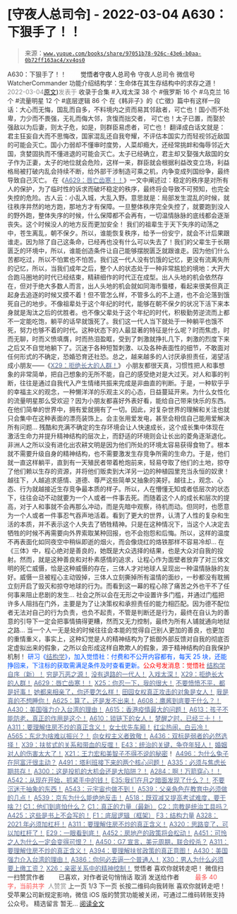 # [守夜人总司令] - 2022-03-04 A630：下狠手了！！

> 来源：[`www.yuque.com/books/share/97051b78-926c-43e6-b0aa-0b72ff163ac4/xv4qs0`](https://www.yuque.com/books/share/97051b78-926c-43e6-b0aa-0b72ff163ac4/xv4qs0)

<ne-p id="520f42f3293818f927861ebbd5b15da4_p_0" data-lake-id="520f42f3293818f927861ebbd5b15da4_p_0"><ne-text id="u8979bb40" style="color: rgb(51, 51, 51);">A630：下狠手了！！</ne-text></ne-p> <ne-p id="ada00a0c963b4582af470b0f501ba282" data-lake-id="ada00a0c963b4582af470b0f501ba282"><ne-text id="u35484c26" ne-fontsize="12" style="color: rgb(255, 255, 255);">原创</ne-text><ne-text id="u98d8bf50" ne-fontsize="14">觉悟者</ne-text><ne-text id="u4a768bb3" ne-fontsize="14">守夜人总司令</ne-text></ne-p> <ne-p id="047bae3e0d008fba12a3a06f93dd6fd9" data-lake-id="047bae3e0d008fba12a3a06f93dd6fd9"><ne-text id="u25a16fac" ne-fontsize="14" ne-bold="true" style="color: rgb(51, 51, 51);">守夜人总司令</ne-text></ne-p> <ne-p id="ae32cb466a236ae7c1632d73d73d5569" data-lake-id="ae32cb466a236ae7c1632d73d73d5569"><ne-text id="u298d9d36" ne-fontsize="14" style="color: rgb(51, 51, 51);">微信号</ne-text><ne-text id="u8a26872b" ne-fontsize="14" style="color: rgb(51, 51, 51);">WatcherCommander</ne-text></ne-p> <ne-p id="02a8309bcc677ecfa6b23d22f76b8ba4" data-lake-id="02a8309bcc677ecfa6b23d22f76b8ba4"><ne-text id="u47dc2bc5" ne-fontsize="14" style="color: rgb(51, 51, 51);">功能介绍</ne-text><ne-text id="uaed3ca63" ne-fontsize="14" style="color: rgb(51, 51, 51);">结构学：生命体在其生存结构中的求存之道！</ne-text></ne-p> <ne-p id="b7fad5dca199f0c8eaef72d772de85f5" data-lake-id="b7fad5dca199f0c8eaef72d772de85f5"><ne-text id="uf18197b9" style="color: rgb(140, 140, 140);">2022-03-04</ne-text>[<ne-text id="u6b3693dc" ne-fontsize="14">原文</ne-text>](https://mp.weixin.qq.com/s?__biz=MzAxNDk1NjI2Mw==&mid=2247488035&idx=1&sn=4e19198b8cb9fc0232ca7cd41bd8ecf2&chksm=9b8a31abacfdb8bdb61950a2e6b7143564288cda08e28805fd2af976ece95c0525b6fe6bacf9#rd))<ne-text id="u5cf75e43" ne-fontsize="14" style="color: rgb(140, 140, 140);">发表于</ne-text></ne-p> <ne-p id="b3aa0796965c464a36d714035defa81a" data-lake-id="b3aa0796965c464a36d714035defa81a"><ne-text id="u68ab9bc5" style="color: rgb(51, 51, 51);">收录于合集</ne-text></ne-p> <ne-p id="df179d3fdb6a925fa05d8dad332277e7" data-lake-id="df179d3fdb6a925fa05d8dad332277e7"><ne-text id="u23f78677" style="color: rgb(51, 51, 51);">#入戏太深 38 个</ne-text></ne-p> <ne-p id="b3251de049b7e660f7c1f849b93848fc" data-lake-id="b3251de049b7e660f7c1f849b93848fc"><ne-text id="u2724ee63" style="color: rgb(51, 51, 51);">#俄罗斯 16 个</ne-text></ne-p> <ne-p id="78cb588a243879777682a42cbe22f3cf" data-lake-id="78cb588a243879777682a42cbe22f3cf"><ne-text id="ue0b31ce6" style="color: rgb(51, 51, 51);">#乌克兰 16 个</ne-text></ne-p> <ne-p id="d962b5d10a3f62369f1bc8b36f8e51ba" data-lake-id="d962b5d10a3f62369f1bc8b36f8e51ba"><ne-text id="u67cf3948" style="color: rgb(51, 51, 51);">#流量明星 12 个</ne-text></ne-p> <ne-p id="d59130d15e98ef94e840c9cee269f6a5" data-lake-id="d59130d15e98ef94e840c9cee269f6a5"><ne-text id="u5c4cd300" style="color: rgb(51, 51, 51);">#底层逻辑 86 个</ne-text></ne-p> <ne-p id="b5ca61cb6d3924a7bf1dd971a64046cd" data-lake-id="b5ca61cb6d3924a7bf1dd971a64046cd"><ne-text id="u13d61e08" style="color: rgb(51, 51, 51);">在《韩非子》的《亡徵》篇中有这样一段话：大心而无悔，国乱而自多，不料境内之资而易其邻敌者，可亡也！国小而不处卑，力少而不畏强，无礼而侮大邻，贪愎而拙交者， 可亡也！太子已置，而娶於强敌以为后妻，则太子危，如是，则群臣易虑者，可亡也！</ne-text></ne-p> <ne-p id="8a34c21f6b04783434100fd3606d8521" data-lake-id="8a34c21f6b04783434100fd3606d8521"><ne-text id="ua9d73b65" style="color: rgb(51, 51, 51);">翻译成白话文就是：君主狂妄自大而不思悔改，国家混乱还自我夸耀，不评估本国实力而轻视邻近敌国的可能会灭亡。国小力弱却不懂审时度势，人菜却瘾大，还经常挑衅和侮辱邻近大国，贪婪固执而不懂进退的可能会灭亡。太子已经确立，君主却又娶强大敌国的女子作为正妻，太子的地位就会危险，这样一来，群臣就会根据利益改变立场，利益格局被打破内乱会持续不断，给外部干涉制造可乘之机，内争变成列国纷争，最终导致自己灭亡。</ne-text></ne-p> <ne-p id="57cee9c7a9a8205bd6339ae4ffc99e84" data-lake-id="57cee9c7a9a8205bd6339ae4ffc99e84"><ne-text id="u3f794254" style="color: rgb(51, 51, 51);">在《</ne-text>[<ne-text id="u91aa274a" style="color: rgb(87, 107, 149);">A629：唇亡齿寒！！</ne-text>](http://mp.weixin.qq.com/s?__biz=MzAxNDk1NjI2Mw==&mid=2247488002&idx=1&sn=2bc6a839026786526244b30eee446608&chksm=9b8a318aacfdb89ca6cf38266047c892293a5fe4e767b883a7626a5a523e8b6d50d35e1e2b7f&scene=21#wechat_redirect)<ne-text id="ue2486d12" style="color: rgb(51, 51, 51);">》一文中阐述过：稳定的秩序是对所有人的保护，为了临时性的诉求而破坏稳定的秩序，最终将会导致不可预知，也完全失控的危险。古人云：小乱入城，大乱入野。意思就是：局部发生混乱的时候，就往秩序井然的地方跑，那地方才有保障。一旦整体秩序完全失控了，就要跑到没人的野外跑，整体失序的时候，什么保障都不会再有，一切温情脉脉的底线都会逐渐丧失。这个时候没人的地方反而更加安全！</ne-text></ne-p> <ne-p id="3cc8afd223e1dcc76459f3769422740b" data-lake-id="3cc8afd223e1dcc76459f3769422740b"><ne-text id="ueca071ca" style="color: rgb(51, 51, 51);">我们的祖辈生于天下失序的动荡之中，苍生离乱，朝不保夕。所以，谁能恢复秩序，给予一份安宁，就会不计后果跟谁走。因为除了自己这条命，已经再也没有什么可以失去了！我们的父辈生于长期匮乏的环境中，所以，谁能创造条件让自己能够摆脱匮乏就跟谁走。因为他们什么苦都吃过，所以不怕累也不怕苦。我们这一代人没有饥饿的记忆，更没有流离失所的记忆，所以，当我们成年之后，整个人的状态处于一种非常尴尬的境地：大开大合跑马圈地的时代已经结束，精耕细作的时代正在成型。出人头地的机会依然存在，但对于绝大多数人而言，出人头地的机会就如同海市蜃楼，看起来很美但真正起身去追逐的时候又摸不着！但不管怎么样，不管多么的不上道，也不会沦落到饿死自己的地步。不像祖辈处于这个年纪的时代，能够在朝不保夕的状况下活下来本身就是淘汰之后的优胜者。也不像父辈处于这个年纪的时代，积极勤劳逆流而上都不一定能吃饱，躺平的话早就饿死了。我们这一代人当下就处于一种躺平也饿不死，努力也够不着的时代。这种状态下的人最显著的特征是什么呢？时而焦虑，时而无聊，时而义愤填膺，时而热泪盈眶，受到了刺激就挣扎几下，刺激的烈度下来之后又不自觉地躺下了。沉迷于各种短暂刺激、以及各种表面性的细节，不敢面对任何形式的不确定，恐婚恐育还社恐。总之，越来越多的人讨厌承担责任，渴望活成小朋友——《</ne-text>[<ne-text id="udd6ec196" style="color: rgb(87, 107, 149);">X29：拒绝长大的人群！</ne-text>](http://mp.weixin.qq.com/s?__biz=MzAxNDk1NjI2Mw==&mid=2247487734&idx=1&sn=406322eea52d5ed24ebaf979fdf714c1&chksm=9b8a337eacfdba688c7e6a511a417ec4d9a03b13d1bdb5c91e6ef37e9a7b747460354e0b0e8e&scene=21#wechat_redirect)<ne-text id="ueb969a74" style="color: rgb(51, 51, 51);">》</ne-text></ne-p> <ne-p id="27099d101d5f75558dc4a2700848d55a" data-lake-id="27099d101d5f75558dc4a2700848d55a"><ne-text id="u261eba00" style="color: rgb(51, 51, 51);">小朋友都很天真，习惯性把人和事想象的非常简单，把自己想象的无所不能，自己的感受绝对是大过天。对人和事的判断，往往是通过自我代入产生情绪共振来完成是非曲直的判断。于是，一种软乎乎的幸福主义的观念，一种懒洋洋的乐观主义的心态，日益蔓延开来。为什么女性化的流量明星那么受欢迎？因为小朋友都喜好外表好看，能给自己带来快乐的东西。在他们简单的世界中，拥有爱就拥有了一切。因此，对复杂世界的理解和关注也就只会集中在这种表面的漂亮装饰上。会主张用爱发电，甚至会相信自己能用爱解决所有问题…</ne-text></ne-p> <ne-p id="7c1a4db0f3bcf14fcbcd4b4294186d3f" data-lake-id="7c1a4db0f3bcf14fcbcd4b4294186d3f"><ne-text id="u02d7cae9" style="color: rgb(51, 51, 51);">残酷和充满不确定的生存环境会让人快速成长，这个成长集中体现在激活生命力并提升精神结构的层次上，而舒适的环境则会让长出的菱角逐渐退化。非洲人之所以没有进化出农耕文明是因为他们所处的环境太容易获得食物了。根本就不需要升级自身的精神结构，也不需要激发生存竞争所需的生命力。于是，他们就一直这样躺平，直到有一天殖民者带着枪炮前来，轻易夺取了他们的土地，掠夺了他们赖以生存的资源，并将他们贩卖到大洋另一边的种植园里充当永恒的奴隶！</ne-text></ne-p> <ne-p id="0826f894b1a37c101d3d33a0870f5734" data-lake-id="0826f894b1a37c101d3d33a0870f5734"><ne-text id="uc7362782" style="color: rgb(51, 51, 51);">越往下，人越追求感情、道德、尊严这些简单又抽象的美好。越往上，观念、心态、行为就越接近生存竞争最本质的样子。所以，人在懵懂无知或者低层次的状态下，往往会动不动就要为一个人或者一件事去死。而随着这个人的成长和层次的提高，对于人和事就不会再那么冲动，而是先暗中观察，待机而动。但同时，也愿意为一个人或者一件事忍气吞声地活着。看到了更大的世界，认清了人性的复杂和生活的本质，并不表示这个人失去了牺牲精神。只是在这种情况下，当这个人决定去牺牲的时候不再需要向外界索取某种回报，也不会抱怨和后悔。所以，这样的温度不再表面化如同夜空中稍纵即逝的烟火，而会像烧红的烙铁那样不容易冷却…</ne-text></ne-p> <ne-p id="33fa40fa50fef1692b7c7775214cc4fd" data-lake-id="33fa40fa50fef1692b7c7775214cc4fd"><ne-text id="u38eebde3" style="color: rgb(51, 51, 51);">在《三体》中，程心绝对是善良的，她既是大众选择的结果，也是大众对自我的投射。然而，就是这种善良和对朴素感情的追求，让程心作为面壁者放弃了对三体文明的死亡威慑，恰是这种威慑的存在，三体人才对地球人呈现出一种温情脉脉的友好。威慑一旦被程心主动毁掉，三体人立刻撕掉所有温情的面纱，一秒都没有耽搁立刻开启了毁灭和掠夺地球的行为。而看到这一幕的程心除了痛苦之外也干不了任何事来阻止悲剧的发生…</ne-text></ne-p> <ne-p id="a1a05f24e89586078a1a94ade52378a4" data-lake-id="a1a05f24e89586078a1a94ade52378a4"><ne-text id="uba1f34f9" ne-bold="true" style="color: rgb(51, 51, 51);">社会之所以会在无形之中设置许多门槛，并通过门槛把许多人阻挡在门外，主要是为了让决策权和承担责任的能力相匹配。因为德不配位者无法对自己的行为负责，也负不起责，不管是判断还是行为，最终在自认为的善意的引导下一定会把事情搞得更糟，然而又无力控制，最终为所有人铺就通向地狱之路…</ne-text></ne-p> <ne-p id="89fe966e8352b54452c970f9ace24336" data-lake-id="89fe966e8352b54452c970f9ace24336"><ne-text id="u4e074f45" style="color: rgb(51, 51, 51);">当一个人一无是处的时候往往会本能的觉得自己别人更加的善良，也更加的重情重义，事实上，这种幻觉是人的精神结构为了抵御外部反馈对自我的彻底否定虚拟出来的假象，之所以会形成这样自欺欺人的假象，源于精神结构的自我保护机制！</ne-text></ne-p> <ne-p id="d3ef2d716ba49cd9ef3d0297b59e4d51" data-lake-id="d3ef2d716ba49cd9ef3d0297b59e4d51"><ne-text id="u7510df43" ne-bold="true" style="color: rgb(0, 82, 255);">研习《</ne-text>[<ne-text id="ufcf7d412" ne-bold="true" style="color: rgb(87, 107, 149);">结构学</ne-text>](https://mp.weixin.qq.com/mp/appmsgalbum?action=getalbum&album_id=1318317199878225920&__biz=MzAxNDk1NjI2Mw==#wechat_redirect)<ne-text id="u65982360" ne-bold="true" style="color: rgb(0, 82, 255);">》，加入觉悟社：付费和不公开内容都有，每天 25 块，还能挣回来，下注标的获取需满足条件及时查看更新。</ne-text><ne-text id="u8b6682ad" ne-bold="true" style="color: rgb(255, 0, 0);">公众号发消息：觉悟社</ne-text></ne-p>  <ne-p id="f1192760d0d48c06f3aa02d43c87e2c2" data-lake-id="f1192760d0d48c06f3aa02d43c87e2c2"><ne-card data-card-name="image" data-card-type="inline" id="aWNjA" data-event-boundary="card" style="color: rgb(51, 51, 51);"><ne-p id="edc34bb06aeb9f8c0240ef1517fb185a" data-lake-id="edc34bb06aeb9f8c0240ef1517fb185a">[<ne-text id="ube2cec3b" ne-bold="true" style="color: rgb(87, 107, 149);">结构学自序（新）！</ne-text>](http://mp.weixin.qq.com/s?__biz=MzIzMDYwOTM0Mg==&mid=2247485283&idx=1&sn=aa2b8554b8e5040f8f959636feaa06a3&chksm=e8b19fb2dfc616a430aa381b8da0815311244e694a69809cd92d0602ac34cfe5f1f419b3745e&scene=21#wechat_redirect)</ne-p> <ne-p id="d6fc5b5b324ad8c0da75850605afa503" data-lake-id="d6fc5b5b324ad8c0da75850605afa503">[<ne-text id="u5297700a" style="color: rgb(87, 107, 149);">穷是万恶之源！</ne-text>](http://mp.weixin.qq.com/s?__biz=MzAxNDk1NjI2Mw==&mid=2247483823&idx=1&sn=e54ebe9891b302dc0bf1815c76ccf8b7&chksm=9b8a2227acfdab31a05e273addd9159d4b8263d58d3c58bf214841c8189157519719c3427306&scene=21#wechat_redirect)</ne-p> <ne-p id="45ef2cec4efb42d2ab87e783a8077968" data-lake-id="45ef2cec4efb42d2ab87e783a8077968">[<ne-text id="u39be1ddf" style="color: rgb(87, 107, 149);">没有退路的一代人！</ne-text>](http://mp.weixin.qq.com/s?__biz=MzAxNDk1NjI2Mw==&mid=2247486533&idx=1&sn=a0d5cce0656aad467148e0642eb85a00&chksm=9b8a2fcdacfda6db79857186e953a089baf1fb678b2b071cf101c5a26e7fb9768474c94243ca&scene=21#wechat_redirect)</ne-p> <ne-p id="18a6fe4435a947d3e561c6a90fdfe5da" data-lake-id="18a6fe4435a947d3e561c6a90fdfe5da">[<ne-text id="u45eead68" style="color: rgb(87, 107, 149);">入戏太深！</ne-text>](http://mp.weixin.qq.com/s?__biz=MzAxNDk1NjI2Mw==&mid=2247487984&idx=1&sn=276185c4fdbe1fc66bd1bb24b169c1f6&chksm=9b8a3278acfdbb6e68f9fed9df39f502057711afbe9ed0f4c5bf89a1ae57382eae78bc8741e6&scene=21#wechat_redirect)</ne-p> <ne-p id="d4998c33988b530f0bdf0c563daa5997" data-lake-id="d4998c33988b530f0bdf0c563daa5997">[<ne-text id="ua5627c33" style="color: rgb(87, 107, 149);">X29：拒绝长大的人群！</ne-text>](http://mp.weixin.qq.com/s?__biz=MzAxNDk1NjI2Mw==&mid=2247487734&idx=1&sn=406322eea52d5ed24ebaf979fdf714c1&chksm=9b8a337eacfdba688c7e6a511a417ec4d9a03b13d1bdb5c91e6ef37e9a7b747460354e0b0e8e&scene=21#wechat_redirect)</ne-p> <ne-p id="2f3b9af79da5e682974fec61107be37d" data-lake-id="2f3b9af79da5e682974fec61107be37d">[<ne-text id="u61dd14e1" style="color: rgb(87, 107, 149);">A629：唇亡齿寒！！</ne-text>](http://mp.weixin.qq.com/s?__biz=MzAxNDk1NjI2Mw==&mid=2247488002&idx=1&sn=2bc6a839026786526244b30eee446608&chksm=9b8a318aacfdb89ca6cf38266047c892293a5fe4e767b883a7626a5a523e8b6d50d35e1e2b7f&scene=21#wechat_redirect)</ne-p> <ne-p id="ce85325480bd4e10af0d8b017978f395" data-lake-id="ce85325480bd4e10af0d8b017978f395">[<ne-text id="u50550f2e" ne-bold="true" style="color: rgb(87, 107, 149);">X25：你忍一下，我的很大！</ne-text>](http://mp.weixin.qq.com/s?__biz=MzAxNDk1NjI2Mw==&mid=2247487691&idx=1&sn=25bf18fb0375ec81c4b02f06b4829131&chksm=9b8a3343acfdba55113abce1ada59a203e08f7fee28d62767bfede2ce6e1bf3ace451af06adf&scene=21#wechat_redirect)</ne-p> <ne-p id="77855818da8d4a9de335bec14be21eef" data-lake-id="77855818da8d4a9de335bec14be21eef">[<ne-text id="ua76f62f4" ne-bold="true" style="color: rgb(87, 107, 149);">不要愤愤不平，都是好事！</ne-text>](http://mp.weixin.qq.com/s?__biz=MzAxNDk1NjI2Mw==&mid=2247487130&idx=1&sn=b21138d85455f5692aaf039038c78342&chksm=9b8a2d12acfda404a2b67fe4d446ee0f2805ad64a8b8004902934600fd731191e140df6ac19a&scene=21#wechat_redirect)</ne-p> <ne-p id="db486f57c15112d69651505dca265419" data-lake-id="db486f57c15112d69651505dca265419">[<ne-text id="u162dddf0" ne-bold="true" style="color: rgb(87, 107, 149);">她都来相亲了，你还要怎么样！</ne-text>](http://mp.weixin.qq.com/s?__biz=MzAxNDk1NjI2Mw==&mid=2247486952&idx=1&sn=698aec6916d2eca5e758c25c4c634346&chksm=9b8a2e60acfda776b80a4f2f0d5c2fe4921fc821cdf029fa9d2fdc52fd708fc5a0b980d5d3d0&scene=21#wechat_redirect)</ne-p> <ne-p id="b5316f8c81a2ba3eb14617413eabd802" data-lake-id="b5316f8c81a2ba3eb14617413eabd802">[<ne-text id="uae9d8fe3" ne-bold="true" style="color: rgb(87, 107, 149);">田园女权真正攻击的对象是女人！</ne-text>](http://mp.weixin.qq.com/s?__biz=MzIzMDYwOTM0Mg==&mid=2247486412&idx=1&sn=5dd3e8b2a759838d739e6d61ebab2eab&chksm=e8b1931ddfc61a0bf6f81cd2a9a9232ea8ce86528a8eea66c6635180e8678b819ebb38b4cb86&scene=21#wechat_redirect)</ne-p> <ne-p id="59408ed773413e53d81795f26db8dd5d" data-lake-id="59408ed773413e53d81795f26db8dd5d">[<ne-text id="u36fffc47" style="color: rgb(87, 107, 149);">我是真的不想睡你！</ne-text>](http://mp.weixin.qq.com/s?__biz=MzAxNDk1NjI2Mw==&mid=2247487023&idx=1&sn=66d63e9f199deee86afff0f76a959c91&chksm=9b8a2da7acfda4b17ebf27c87c446049d0b8c557303b850a69ac971d8cdfcc91e41c0e6d3fcb&scene=21#wechat_redirect)</ne-p> <ne-p id="e679bef04e284859f16c9ec6db51b630" data-lake-id="e679bef04e284859f16c9ec6db51b630">[<ne-text id="u0c36b38a" style="color: rgb(87, 107, 149);">A625：算了，还是发不出来！</ne-text>](http://mp.weixin.qq.com/s?__biz=MzAxNDk1NjI2Mw==&mid=2247487977&idx=1&sn=83a4d537e28179a0d42a336b85887ad2&chksm=9b8a3261acfdbb77501a7b03e6f73dbe48a619a00c8248765b96d8a8e3fde46ae910c0e74d78&scene=21#wechat_redirect)</ne-p> <ne-p id="70e3fd6c071bccff421c09c38422a610" data-lake-id="70e3fd6c071bccff421c09c38422a610">[<ne-text id="u74458e73" ne-bold="true" style="color: rgb(87, 107, 149);">A608：鹰酱到底要干什么？！</ne-text>](http://mp.weixin.qq.com/s?__biz=MzAxNDk1NjI2Mw==&mid=2247487921&idx=1&sn=926fce56b2c5e3254a86e76db23f3889&chksm=9b8a3239acfdbb2ff9b21b311f3433485f77c1122f920b2a3e3e2df4c7f2cefbbb3caa144e74&scene=21#wechat_redirect)</ne-p> <ne-p id="92edc3291b8be0b740cc2dd7564bc8f7" data-lake-id="92edc3291b8be0b740cc2dd7564bc8f7">[<ne-text id="u0917909a" ne-bold="true" style="color: rgb(87, 107, 149);">A430：美国强力介入台湾的理由！</ne-text>](http://mp.weixin.qq.com/s?__biz=MzIzMDYwOTM0Mg==&mid=2247486587&idx=1&sn=e14d4403bb13c441596f09add1b5f27c&chksm=e8b194aadfc61dbcab0c1d70249910161f8c77b0163ac8278dfe5c2f817d2bb2a3ac3e7ddf89&scene=21#wechat_redirect)</ne-p> <ne-p id="d2dcb3467cb63279f15962a94c1bd788" data-lake-id="d2dcb3467cb63279f15962a94c1bd788">[<ne-text id="u35df6729" style="color: rgb(87, 107, 149);">A615：香港疫情最大的问题！</ne-text>](http://mp.weixin.qq.com/s?__biz=MzIzMDYwOTM0Mg==&mid=2247487032&idx=1&sn=285203d189979ccdc43a179a70015a7c&chksm=e8b196e9dfc61fff80a766e4f9b7d3751ea07edc5dc634e9a72d932ad5bcbe13dd62aab971d2&scene=21#wechat_redirect)</ne-p> <ne-p id="a69aa6ff032757a4d54b97cf26525c3a" data-lake-id="a69aa6ff032757a4d54b97cf26525c3a">[<ne-text id="u0e7d73f6" ne-bold="true" style="color: rgb(87, 107, 149);">A613：孩子不能防老，真正的作用是这个！</ne-text>](http://mp.weixin.qq.com/s?__biz=MzIzMDYwOTM0Mg==&mid=2247487023&idx=1&sn=3370d17aaf4a8f046e2ebaa995200c87&chksm=e8b196fedfc61fe84dbfe4353d88b51f3077fc0ff82a1446e52742bce73e561b0e8ff1d113a3&scene=21#wechat_redirect)</ne-p> <ne-p id="5b3fb55b70aad5513a287ecd910d6e11" data-lake-id="5b3fb55b70aad5513a287ecd910d6e11">[<ne-text id="uf93f829d" style="color: rgb(87, 107, 149);">A610：锁链下的女人！</ne-text>](http://mp.weixin.qq.com/s?__biz=MzIzMDYwOTM0Mg==&mid=2247487017&idx=1&sn=15141e99a4d301e876545d4c7fdaac94&chksm=e8b196f8dfc61feee1de6b14ce74c2cf712b6d598a09c505a42b7b970267c3100769960def05&scene=21#wechat_redirect)</ne-p> <ne-p id="53018f97978984834a3cdeb02714a70f" data-lake-id="53018f97978984834a3cdeb02714a70f">[<ne-text id="ua641459f" ne-bold="true" style="color: rgb(87, 107, 149);">梦醒之时，已经三十！</ne-text>](http://mp.weixin.qq.com/s?__biz=MzIzMDYwOTM0Mg==&mid=2247484378&idx=1&sn=e3a058584a13d7a5267315113964280d&chksm=e8b19b0bdfc6121df4af4b77d2d826fd0f4132ccfdee48132ce8cf86eb1ba45b898be83d1dc7&scene=21#wechat_redirect)[<ne-text id="u6c019c1d" style="color: rgb(87, 107, 149);">！</ne-text>](http://mp.weixin.qq.com/s?__biz=MzAxNDk1NjI2Mw==&mid=2247486952&idx=1&sn=698aec6916d2eca5e758c25c4c634346&chksm=9b8a2e60acfda776b80a4f2f0d5c2fe4921fc821cdf029fa9d2fdc52fd708fc5a0b980d5d3d0&scene=21#wechat_redirect)</ne-p> <ne-p id="44adbce84dca486a6c4d800fbe07c347" data-lake-id="44adbce84dca486a6c4d800fbe07c347">[<ne-text id="u2f207b81" ne-bold="true" style="color: rgb(87, 107, 149);">A311：要理解住房不炒的真正含义！</ne-text>](http://mp.weixin.qq.com/s?__biz=MzIzMDYwOTM0Mg==&mid=2247484959&idx=1&sn=090583ec50bfd9febec1de463c2672f6&chksm=e8b19ecedfc617d8629080f6745c8de013cfe875de26eef6767b2d5c10782650223ed15f807b&scene=21#wechat_redirect)</ne-p> <ne-p id="26730ce0681c08fa40f466c0ec05be9c" data-lake-id="26730ce0681c08fa40f466c0ec05be9c">[<ne-text id="uf0a3fc00" style="color: rgb(87, 107, 149);">女士优先车厢！</ne-text>](http://mp.weixin.qq.com/s?__biz=MzAxNDk1NjI2Mw==&mid=2247487729&idx=1&sn=eb26eb14541fcabb690d3ad4556d6ac0&chksm=9b8a3379acfdba6f1fb9bf4c1884dea0da63edaa02a088ce8bb554aa9b1cf845897e7a22f6fd&scene=21#wechat_redirect)</ne-p> <ne-p id="cd7dad464c4c6a40783e52f7aca1e1b2" data-lake-id="cd7dad464c4c6a40783e52f7aca1e1b2">[<ne-text id="u03120328" ne-bold="true" style="color: rgb(87, 107, 149);">红尘热闹，白云冷！</ne-text>](http://mp.weixin.qq.com/s?__biz=MzAxNDk1NjI2Mw==&mid=2247486913&idx=1&sn=6b387c24eb6d5e30ed150e13eded77a1&chksm=9b8a2e49acfda75fdfcfe0a7770792cdd85568a9ecb1bd9b67508b29df853aaba08bf27356d5&scene=21#wechat_redirect)</ne-p> <ne-p id="63de5640f9b8531fee85faeac830ddec" data-lake-id="63de5640f9b8531fee85faeac830ddec">[<ne-text id="ud67cfecc" style="color: rgb(87, 107, 149);">A565：东北为啥难以振兴？！</ne-text>](http://mp.weixin.qq.com/s?__biz=MzAxNDk1NjI2Mw==&mid=2247487834&idx=1&sn=15ef2b4f3f81c4a67f5bc0256f5cb776&chksm=9b8a32d2acfdbbc4cd9c76535f994c4bb53ad6b3e74f367231b7e7465a88541ec7bb77237c42&scene=21#wechat_redirect)</ne-p> <ne-p id="c92c1eddcf2b60a021a47b0c350a7775" data-lake-id="c92c1eddcf2b60a021a47b0c350a7775">[<ne-text id="u05cf22c2" style="color: rgb(87, 107, 149);">向女权主义者致敬！</ne-text>](http://mp.weixin.qq.com/s?__biz=MzIzMDYwOTM0Mg==&mid=2247485914&idx=1&sn=cb260e0cec6b1e24661013278d412581&chksm=e8b1910bdfc6181d9f5f293493e2505dcec25647d0521d5ec62f92be5e32c04d0927583b6eb1&scene=21#wechat_redirect)</ne-p> <ne-p id="3895d9c66713a893db939778a51ccfee" data-lake-id="3895d9c66713a893db939778a51ccfee">[<ne-text id="ued7eb2c4" ne-bold="true" style="color: rgb(87, 107, 149);">A436：双标是弱者的必然选择！</ne-text>](http://mp.weixin.qq.com/s?__biz=MzIzMDYwOTM0Mg==&mid=2247485909&idx=1&sn=c64a96a6f11c7ff756ce005441035200&chksm=e8b19104dfc61812546950789d22fe83ba04b34c72337fb6dc6041ec4dfa6c2c9ec3005f80c5&scene=21#wechat_redirect)</ne-p> <ne-p id="447ba78ed974d60ad78cebe968186c46" data-lake-id="447ba78ed974d60ad78cebe968186c46">[<ne-text id="ue8c66556" style="color: rgb(87, 107, 149);">X39：扶贫式的关系和带血的反噬！</ne-text>](http://mp.weixin.qq.com/s?__biz=MzAxNDk1NjI2Mw==&mid=2247487823&idx=1&sn=2add0df28f12101176ece7bbdd18f01b&chksm=9b8a32c7acfdbbd1c06dcbfe21683ef82c6770a1ca7f1035833f7a6683dba546fced92103560&scene=21#wechat_redirect)</ne-p> <ne-p id="96cedceef69ed39333885112fc97d3e5" data-lake-id="96cedceef69ed39333885112fc97d3e5">[<ne-text id="uebc23ef9" style="color: rgb(87, 107, 149);">E43：统治的关键，争夺年轻人！</ne-text>](http://mp.weixin.qq.com/s?__biz=MzAxNDk1NjI2Mw==&mid=2247487815&idx=1&sn=84f963d6fb37f4f4ae70bb92b60488ae&chksm=9b8a32cfacfdbbd9aeb7089e2d38899684a97159afe1b1f220e3ca472cc321442bf52e5606dd&scene=21#wechat_redirect)</ne-p> <ne-p id="e80d7cf24149705d7a8cfece391e803a" data-lake-id="e80d7cf24149705d7a8cfece391e803a">[<ne-text id="u3a9c838c" style="color: rgb(87, 107, 149);">婚姻对人的伤害太大了！</ne-text>](http://mp.weixin.qq.com/s?__biz=MzAxNDk1NjI2Mw==&mid=2247487796&idx=1&sn=d28ec342a60e8f8e74c96b548770eb7d&chksm=9b8a32bcacfdbbaaa3c33780116e1353dadb8f5bcdc93ce019a77554980c845e8319c4f432b4&scene=21#wechat_redirect)</ne-p> <ne-p id="769e2c6a068a3889152c529487d74453" data-lake-id="769e2c6a068a3889152c529487d74453">[<ne-text id="uac08a712" style="color: rgb(87, 107, 149);">X21：王力宏和美智子不得不说的秘密</ne-text>](http://mp.weixin.qq.com/s?__biz=MzAxNDk1NjI2Mw==&mid=2247487666&idx=1&sn=433b7a0997c277c09f3605796de5551e&chksm=9b8a333aacfdba2c584b5a5d0dacbd731be4e8789e0f949f8b2ea15507f108b465eb9e3ceafb&scene=21#wechat_redirect)<ne-text id="ub0fc4214" style="color: rgb(51, 51, 51);">！</ne-text></ne-p> <ne-p id="924e3120015039e1931b74a9d5e5bbdc" data-lake-id="924e3120015039e1931b74a9d5e5bbdc">[<ne-text id="u7675ae6e" ne-bold="true" style="color: rgb(87, 107, 149);">A496：为什么兔子在阿富汗很主动？</ne-text>](http://mp.weixin.qq.com/s?__biz=MzIzMDYwOTM0Mg==&mid=2247486278&idx=1&sn=40d09857088bebd3c70bec1c7a500f06&chksm=e8b19397dfc61a810125242c8e395330f934390eb50bd54053ecd3f31ddc91de4e429c0f693a&scene=21#wechat_redirect)</ne-p> <ne-p id="6fcc95a16a9ae7300b47ba812d31c5d6" data-lake-id="6fcc95a16a9ae7300b47ba812d31c5d6">[<ne-text id="ua547b9b2" ne-bold="true" style="color: rgb(87, 107, 149);">A491：塔利班接下来的两个核心问题！</ne-text>](http://mp.weixin.qq.com/s?__biz=MzAxNDk1NjI2Mw==&mid=2247487097&idx=1&sn=fd7abf4ba489928b7b810d20cbec7dc9&chksm=9b8a2df1acfda4e7ce05f7c03df131e9d266d960945c436b89b871744b21cc352bf3cb668486&scene=21#wechat_redirect)</ne-p> <ne-p id="c7b7bc9c0633f9e48927182021a7a857" data-lake-id="c7b7bc9c0633f9e48927182021a7a857">[<ne-text id="u39fb3ed7" ne-bold="true" style="color: rgb(87, 107, 149);">A335：必须与焦虑长期共存！</ne-text>](http://mp.weixin.qq.com/s?__biz=MzIzMDYwOTM0Mg==&mid=2247485165&idx=1&sn=f3f0957c63fa549b288f00c8b117162e&chksm=e8b19e3cdfc6172a188000afd2b522144a04ba774169824cad2067d93b5365537ff0644f6b9f&scene=21#wechat_redirect)</ne-p> <ne-p id="0950fc3d85edb55b0f0c5ae585f425bb" data-lake-id="0950fc3d85edb55b0f0c5ae585f425bb">[<ne-text id="uc4454b39" ne-bold="true" style="color: rgb(87, 107, 149);">A300：这是投机的大机会还是大陷阱？！</ne-text>](http://mp.weixin.qq.com/s?__biz=MzIzMDYwOTM0Mg==&mid=2247484882&idx=1&sn=b103029f41e3aede94e1a45d035cd9ac&chksm=e8b19d03dfc614153863f37ca3f9204b451e2c02ad5ca8680c120e2458e628e5329c76b2d42c&scene=21#wechat_redirect)</ne-p> <ne-p id="0adbf56742b2b2010baeecb60da529ba" data-lake-id="0adbf56742b2b2010baeecb60da529ba">[<ne-text id="u13efb77f" ne-bold="true" style="color: rgb(87, 107, 149);">A284：啊！万箭穿心！！</ne-text>](http://mp.weixin.qq.com/s?__biz=MzIzMDYwOTM0Mg==&mid=2247484966&idx=1&sn=a814f2c1b14425d45f9921f7c08bcec5&chksm=e8b19ef7dfc617e131146f6675328e5088faaae0daa64da92af48b28c8cf19aedceb7a43e40b&scene=21#wechat_redirect)</ne-p> <ne-p id="129f29f914c15c55e53e5a2e1756bdc3" data-lake-id="129f29f914c15c55e53e5a2e1756bdc3">[<ne-text id="uab5e17a2" ne-bold="true" style="color: rgb(87, 107, 149);">A542：从现在开始，抓紧手中的钱！</ne-text>](http://mp.weixin.qq.com/s?__biz=MzIzMDYwOTM0Mg==&mid=2247486640&idx=1&sn=a96afa7d2b698e33240735ea8d7671f7&chksm=e8b19461dfc61d77a4afce11ecc7558b8d7ff5d495a78bcb609e3eed5c70bcbed5f3d6a66023&scene=21#wechat_redirect)</ne-p> <ne-p id="545e0a5e4db5ced3f7fbcb373469d3ec" data-lake-id="545e0a5e4db5ced3f7fbcb373469d3ec">[<ne-text id="u0d6e04c1" ne-bold="true" style="color: rgb(87, 107, 149);">E35:我们在月之暗面发现了什么？！</ne-text>](http://mp.weixin.qq.com/s?__biz=MzIzMDYwOTM0Mg==&mid=2247486632&idx=1&sn=170aeff87eb36dce354c8b2437f4b27f&chksm=e8b19479dfc61d6f08e6492954a528f20387fe2fa925747cf2b504d2bc69084f24495e972e41&scene=21#wechat_redirect)</ne-p> <ne-p id="801c486dff92eacdd21f562bccf1c705" data-lake-id="801c486dff92eacdd21f562bccf1c705">[<ne-text id="uf39f8e71" style="color: rgb(87, 107, 149);">不要沉迷于抽象的东西！</ne-text>](http://mp.weixin.qq.com/s?__biz=MzAxNDk1NjI2Mw==&mid=2247487527&idx=1&sn=e24c2dd98e5f9883c8dce2a1e7bb80df&chksm=9b8a33afacfdbab921e90b3eafc3618176a35da53c53bb51f2ef2f9a98e87d05949a4b0ad69b&scene=21#wechat_redirect)</ne-p> <ne-p id="1c9fe210b2caf53a4d47061c55b0a67c" data-lake-id="1c9fe210b2caf53a4d47061c55b0a67c">[<ne-text id="u38a2ac4a" ne-bold="true" style="color: rgb(87, 107, 149);">A543：元宇宙也做不到！</ne-text>](http://mp.weixin.qq.com/s?__biz=MzAxNDk1NjI2Mw==&mid=2247487476&idx=1&sn=2e2f159d365f00117f8fd47d3ca062f9&chksm=9b8a2c7cacfda56a80b9243d42bc5faabe4622c27fb4f3edad16ca5de7242a9c1345056ee461&scene=21#wechat_redirect)</ne-p> <ne-p id="22580040a56bc5805df05ae623cfd0cf" data-lake-id="22580040a56bc5805df05ae623cfd0cf">[<ne-text id="u6759872e" ne-bold="true" style="color: rgb(87, 107, 149);">A539：父亲角色在教育中必须做的几点！</ne-text>](http://mp.weixin.qq.com/s?__biz=MzAxNDk1NjI2Mw==&mid=2247487582&idx=1&sn=f4bac1092e8f45f6a86e662d8a68d556&chksm=9b8a33d6acfdbac0b4e01232406db5e9a315180b66b1bc830f17231f167d515d33408ff727b6&scene=21#wechat_redirect)</ne-p> <ne-p id="01debd09ce3be7306bd62a45b791256e" data-lake-id="01debd09ce3be7306bd62a45b791256e">[<ne-text id="u04336503" ne-bold="true" style="color: rgb(87, 107, 149);">A539：京东为什么能绝地反击！</ne-text>](http://mp.weixin.qq.com/s?__biz=MzIzMDYwOTM0Mg==&mid=2247486752&idx=1&sn=3a967e3288db5b7d924e36914086e534&chksm=e8b195f1dfc61ce7c971386eb678d7da286167d0f52fdd51989049844b0a550cc58e00552d2e&scene=21#wechat_redirect)</ne-p> <ne-p id="0be8d524a82d78202e51b8107ea28777" data-lake-id="0be8d524a82d78202e51b8107ea28777">[<ne-text id="u2486a5c0" ne-bold="true" style="color: rgb(87, 107, 149);">A518：既双减又提高考试难度，要干啥？!</ne-text>](http://mp.weixin.qq.com/s?__biz=MzIzMDYwOTM0Mg==&mid=2247486528&idx=1&sn=837ef39e3c0b47ac84d5096690555ae7&chksm=e8b19491dfc61d87292daf575c1e7c95b3f0543f313b65c7ad4ab369603833704304ec7451d7&scene=21#wechat_redirect)</ne-p> <ne-p id="eea4a384f0b90d33a9eff5ebb67e5588" data-lake-id="eea4a384f0b90d33a9eff5ebb67e5588">[<ne-text id="uca5f765e" style="color: rgb(87, 107, 149);">C1：他们到底怕什么？</ne-text>](http://mp.weixin.qq.com/s?__biz=MzAxNDk1NjI2Mw==&mid=2247483898&idx=1&sn=1b0a50386e9e89d2750dec717236f0aa&chksm=9b8a2272acfdab64235b35ee5e91b8cac6172144207251636e1345fc570aa1601f59eff7f442&scene=21#wechat_redirect)</ne-p> <ne-p id="f207a7e5f9a7db709c08c7cd50492c21" data-lake-id="f207a7e5f9a7db709c08c7cd50492c21">[<ne-text id="ufbb32bac" style="color: rgb(87, 107, 149);">C1：真正的力量（最新）</ne-text>](http://mp.weixin.qq.com/s?__biz=MzAxNDk1NjI2Mw==&mid=2247485209&idx=1&sn=d7b335d2c9632363c72de85ce7834b3e&chksm=9b8a2491acfdad87ae308d74534ec4def57980a2b1db88ffe56ac03e4d76ea55e7eab2343097&scene=21#wechat_redirect)</ne-p> <ne-p id="79e2ece5a071cee35a808d92cde7914a" data-lake-id="79e2ece5a071cee35a808d92cde7914a">[<ne-text id="u2bc90c3a" style="color: rgb(87, 107, 149);">C2：宗教是统治工具吗？</ne-text>](http://mp.weixin.qq.com/s?__biz=MzAxNDk1NjI2Mw==&mid=2247483901&idx=1&sn=f5d9f8c7bd84370c79adae921351e813&chksm=9b8a2275acfdab63fde093d76ff82e01d0e2fd43ea675f77fd17fd51a15873d4d10499f5338d&scene=21#wechat_redirect)</ne-p> <ne-p id="ce14770fd8eddaf3175790002ec0b114" data-lake-id="ce14770fd8eddaf3175790002ec0b114">[<ne-text id="ud16f67ff" ne-bold="true" style="color: rgb(87, 107, 149);">A425：这些是书上不会写的！</ne-text>](http://mp.weixin.qq.com/s?__biz=MzIzMDYwOTM0Mg==&mid=2247485662&idx=1&sn=1a8617a9ebd44891c112f3b3f6762f8a&chksm=e8b1900fdfc6191942a3ec1399a47af7cd44582c369a4e6211b0bd114d934785bf0c20fc09ab&scene=21#wechat_redirect)</ne-p> <ne-p id="ec77639b77032beae25cde4d046818c1" data-lake-id="ec77639b77032beae25cde4d046818c1">[<ne-text id="uc881a184" style="color: rgb(87, 107, 149);">F1：底层逻辑（框架）</ne-text>](http://mp.weixin.qq.com/s?__biz=MzAxNDk1NjI2Mw==&mid=2247485072&idx=1&sn=83d919c9e3bf71d25978a97c8d4c8aa6&chksm=9b8a2518acfdac0ea8a0f84382cc7c0a26d1ac3664d76c6365aee67ac4ebcac1bf280c060249&scene=21#wechat_redirect)</ne-p> <ne-p id="94cb1996dac5846a944b49a6a9017eae" data-lake-id="94cb1996dac5846a944b49a6a9017eae">[<ne-text id="ub7589708" style="color: rgb(87, 107, 149);">F3：结构力量</ne-text>](http://mp.weixin.qq.com/s?__biz=MzAxNDk1NjI2Mw==&mid=2247484256&idx=1&sn=f10d9c530bfd6ea08b25d4bec657c13a&chksm=9b8a20e8acfda9fee057f2df26790f905c898132cac91d833d14e636edb00c20514d63189a88&scene=21#wechat_redirect)</ne-p> <ne-p id="97c22f146d42f2aab9f34b5e6ddf6b8d" data-lake-id="97c22f146d42f2aab9f34b5e6ddf6b8d">[<ne-text id="uf7627f41" ne-bold="true" style="color: rgb(87, 107, 149);">A328：2021 年必须加杠杆！</ne-text>](http://mp.weixin.qq.com/s?__biz=MzIzMDYwOTM0Mg==&mid=2247485087&idx=1&sn=24d72f6a71bddb8954a03be5db246538&chksm=e8b19e4edfc617587a8ae645885a89ab8c3c6f67730a026d9c7c9a94ab3051ca480302147fc0&scene=21#wechat_redirect)</ne-p> <ne-p id="4e81f122b59b84c11f5391a496502a96" data-lake-id="4e81f122b59b84c11f5391a496502a96">[<ne-text id="u515eb013" ne-bold="true" style="color: rgb(87, 107, 149);">A311：要理解住房不炒的真正含义！</ne-text>](http://mp.weixin.qq.com/s?__biz=MzIzMDYwOTM0Mg==&mid=2247484959&idx=1&sn=090583ec50bfd9febec1de463c2672f6&chksm=e8b19ecedfc617d8629080f6745c8de013cfe875de26eef6767b2d5c10782650223ed15f807b&scene=21#wechat_redirect)</ne-p> <ne-p id="0b95c828b9d78a378dfcd9340af12108" data-lake-id="0b95c828b9d78a378dfcd9340af12108">[<ne-text id="uf4eda64d" ne-fontsize="13" ne-bold="true" style="color: rgb(87, 107, 149);">A320：思路变了，可以加杠杆了！</ne-text>](http://mp.weixin.qq.com/s?__biz=MzIzMDYwOTM0Mg==&mid=2247485041&idx=1&sn=add2174fa42806f885a456a072ee4fee&chksm=e8b19ea0dfc617b6734e013f780112fdd88f28ad5312ce423fea1d75da4c3757660dab175208&scene=21#wechat_redirect)</ne-p> <ne-p id="b708cbb1120d73b91180b6a0ab0d46b5" data-lake-id="b708cbb1120d73b91180b6a0ab0d46b5">[<ne-text id="uf1987d40" ne-bold="true" style="color: rgb(87, 107, 149);">E29：一眼看到底！</ne-text>](http://mp.weixin.qq.com/s?__biz=MzIzMDYwOTM0Mg==&mid=2247485301&idx=1&sn=dc6dd50c5d742ea51ce9e394de25351a&chksm=e8b19fa4dfc616b26734c3619c6fa664474fa478d2764c3370dde41d19f6035edc05f9f191e8&scene=21#wechat_redirect)</ne-p> <ne-p id="4661f85576b79ab8383399ae18226427" data-lake-id="4661f85576b79ab8383399ae18226427">[<ne-text id="ub75cee9e" ne-bold="true" style="color: rgb(87, 107, 149);">A452：房地产的政策将会松动！</ne-text>](http://mp.weixin.qq.com/s?__biz=MzIzMDYwOTM0Mg==&mid=2247485878&idx=1&sn=4734a99c9336a27d5f802e5ba2495648&chksm=e8b19167dfc618718c2197c8c2b5ad15d0750193a5007806c490b9daf505f1b36f08c5f4d574&scene=21#wechat_redirect)</ne-p> <ne-p id="5d110093449f5f95e9dd7b9a8404be4e" data-lake-id="5d110093449f5f95e9dd7b9a8404be4e">[<ne-text id="ua62fa9ea" ne-bold="true" style="color: rgb(87, 107, 149);">A451：可怜之人为什么一定会变得可恨？！</ne-text>](http://mp.weixin.qq.com/s?__biz=MzIzMDYwOTM0Mg==&mid=2247485857&idx=1&sn=75866aff662c66a186e00a3a47086161&chksm=e8b19170dfc6186673189998e7a84d6dde4c85002650674bfd113b5384ae24088f9a46fd11ae&scene=21#wechat_redirect)</ne-p> <ne-p id="1637bcd77cd7e002993160a8a7d72d62" data-lake-id="1637bcd77cd7e002993160a8a7d72d62">[<ne-text id="ua2f0d66d" ne-bold="true" style="color: rgb(87, 107, 149);">A450：G7 宣言，美元周期，联合绞杀？</ne-text>](http://mp.weixin.qq.com/s?__biz=MzIzMDYwOTM0Mg==&mid=2247485852&idx=1&sn=7b9112d33031e09eae8e3591a6813a3f&chksm=e8b1914ddfc6185b5b91dfd07067729c91349366d409edca7395f9bb3f2fceb656e9e4be6a6f&scene=21#wechat_redirect)</ne-p> <ne-p id="03b6a69bb6d687118acf0611ef516712" data-lake-id="03b6a69bb6d687118acf0611ef516712">[<ne-text id="uc2c3c0ad" ne-bold="true" style="color: rgb(87, 107, 149);">A311：要理解住房不炒的真正含义！</ne-text>](http://mp.weixin.qq.com/s?__biz=MzIzMDYwOTM0Mg==&mid=2247484959&idx=1&sn=090583ec50bfd9febec1de463c2672f6&chksm=e8b19ecedfc617d8629080f6745c8de013cfe875de26eef6767b2d5c10782650223ed15f807b&scene=21#wechat_redirect)</ne-p> <ne-p id="b6b08590401bf6285f83702fbb0120c1" data-lake-id="b6b08590401bf6285f83702fbb0120c1">[<ne-text id="udaf8a1c9" ne-bold="true" style="color: rgb(87, 107, 149);">A394：要理解扶贫政策的真正意图！</ne-text>](http://mp.weixin.qq.com/s?__biz=MzIzMDYwOTM0Mg==&mid=2247485502&idx=1&sn=fffb9911cefa626e6fbcb9c416c1eb98&chksm=e8b190efdfc619f9b0e42f3c3d5d79c17df1619bad2b1bddd6a482242b583ee46d8a79a245e6&scene=21#wechat_redirect)</ne-p> <ne-p id="42e63c021b6357d11ef5eee120af8f27" data-lake-id="42e63c021b6357d11ef5eee120af8f27">[<ne-text id="u987f0c64" ne-bold="true" style="color: rgb(87, 107, 149);">A430：美国强力介入台湾的理由！</ne-text>](http://mp.weixin.qq.com/s?__biz=MzIzMDYwOTM0Mg==&mid=2247486587&idx=1&sn=e14d4403bb13c441596f09add1b5f27c&chksm=e8b194aadfc61dbcab0c1d70249910161f8c77b0163ac8278dfe5c2f817d2bb2a3ac3e7ddf89&scene=21#wechat_redirect)</ne-p> <ne-p id="fd6f48b4b0f930572946848d836f1325" data-lake-id="fd6f48b4b0f930572946848d836f1325">[<ne-text id="u69887c88" style="color: rgb(87, 107, 149);">A386：你何必去逼一个普通人！</ne-text>](http://mp.weixin.qq.com/s?__biz=MzAxNDk1NjI2Mw==&mid=2247486567&idx=1&sn=eb1efed18e9e4659d0da10d6088443cd&chksm=9b8a2fefacfda6f99715c659822dc81f9c1aa2147c97f4e58d1f080bb491c4cc91c74b4b7a9e&scene=21#wechat_redirect)</ne-p> <ne-p id="9db54133633b18c23bea16aa0a26970f" data-lake-id="9db54133633b18c23bea16aa0a26970f">[<ne-text id="u81accf39" style="color: rgb(87, 107, 149);">X30：男人为什么必须要上缴工资？</ne-text>](http://mp.weixin.qq.com/s?__biz=MzAxNDk1NjI2Mw==&mid=2247487741&idx=1&sn=8a3ea62108b727f9f499c4f443309b07&chksm=9b8a3375acfdba635f90b03d0fe3584e4ceb01ba683217f87806196c2d112d0f4dfa7532a678&scene=21#wechat_redirect)</ne-p> <ne-p id="d75d90ca92baa18bfb50bd49b96417f4" data-lake-id="d75d90ca92baa18bfb50bd49b96417f4">[<ne-text id="u11daea83" style="color: rgb(87, 107, 149);">X26：亲密关系中的精神控制！</ne-text>](http://mp.weixin.qq.com/s?__biz=MzAxNDk1NjI2Mw==&mid=2247487736&idx=1&sn=fb39520992bb22568e3a31c89b9f40f0&chksm=9b8a3370acfdba66c77d1425610a5d7cc26e23090708151880b117e45931eceb82e4ad69a020&scene=21#wechat_redirect)</ne-p> <ne-p id="385f0f3610c228e3c5ad786c034b20e7" data-lake-id="385f0f3610c228e3c5ad786c034b20e7"><ne-text id="u2de6f0df" style="color: rgb(51, 51, 51);">觉悟者</ne-text></ne-p> <ne-p id="64ff8704a3d921ddcb62d706a7d0993a" data-lake-id="64ff8704a3d921ddcb62d706a7d0993a"><ne-text id="u92c7280d" style="color: rgb(51, 51, 51);">喜欢你就转走吧！</ne-text></ne-p> <ne-p id="a9870e4654cf066a5bb493b32df83cb9" data-lake-id="a9870e4654cf066a5bb493b32df83cb9"><ne-text id="u84cb9c16" ne-bold="true" style="color: rgb(51, 51, 51);">微信扫一扫赞赏作者</ne-text><ne-text id="ueeef2a9b" ne-bold="true" style="color: rgb(255, 255, 255);">赞赏</ne-text></ne-p> <ne-p id="85d7d8a65fb4d94132d6ebe5d09debdb" data-lake-id="85d7d8a65fb4d94132d6ebe5d09debdb"><ne-text id="ube3044d8" style="color: rgb(51, 51, 51);">已喜欢，</ne-text><ne-text id="u4555e5f6">对作者说句悄悄话</ne-text></ne-p> <ne-p id="9c097fb729969018ee7bae5c9935b795" data-lake-id="9c097fb729969018ee7bae5c9935b795"><ne-text id="u1f628fd9" style="color: rgb(51, 51, 51);">取消</ne-text></ne-p> <ne-p id="1087c2135110b14cd7748a4e5942b316" data-lake-id="1087c2135110b14cd7748a4e5942b316"><ne-text id="u770cf71c" ne-fontsize="14" ne-bold="true" style="color: rgb(51, 51, 51);">发送给作者</ne-text></ne-p> <ne-p id="2e9b29da02c066e699623ef3d249dfa9" data-lake-id="2e9b29da02c066e699623ef3d249dfa9"><ne-text id="u8407d77e" ne-bold="true" style="color: rgb(255, 255, 255);">发送</ne-text></ne-p> <ne-p id="db2216adc4f374b0f3d823ead40c1b35" data-lake-id="db2216adc4f374b0f3d823ead40c1b35"><ne-text id="u9e60aa03" ne-fontsize="13" style="color: rgb(250, 81, 81);">最多 40 字，当前共字</ne-text></ne-p> <ne-p id="90e01e6bde5f69ee8f288dcfa5b9a16a" data-lake-id="90e01e6bde5f69ee8f288dcfa5b9a16a"><ne-text id="u9c749405" style="color: rgb(136, 136, 136);"> 人赞赏</ne-text></ne-p> <ne-p id="f795299e5fba682207165cc0e1424669" data-lake-id="f795299e5fba682207165cc0e1424669"><ne-text id="ua6f8f9f4" style="color: rgb(51, 51, 51);">上一页</ne-text> <ne-text id="u3f0d7cb2">1</ne-text><ne-text id="u6102cf2a" style="color: rgb(51, 51, 51);">/3 下一页</ne-text></ne-p> <ne-p id="83e5e085b26728e3db619483f74af1f9" data-lake-id="83e5e085b26728e3db619483f74af1f9"><ne-text id="udb210412" style="color: rgb(51, 51, 51);">长按二维码向我转账</ne-text></ne-p> <ne-p id="4419824d88073141b846312e624821e9" data-lake-id="4419824d88073141b846312e624821e9"><ne-text id="uc89ec5d9" style="color: rgb(51, 51, 51);">喜欢你就转走吧！</ne-text></ne-p> <ne-p id="97f2f22538800548ea087045f4dc5748" data-lake-id="97f2f22538800548ea087045f4dc5748"><ne-text id="u91a57362" style="color: rgb(51, 51, 51);">受苹果公司新规定影响，微信 iOS 版的赞赏功能被关闭，可通过二维码转账支持公众号。</ne-text></ne-p> <ne-h3 id="0tU3N" data-lake-id="0tU3N"><ne-heading-ext><ne-heading-anchor></ne-heading-anchor><ne-heading-fold></ne-heading-fold></ne-heading-ext><ne-heading-content><ne-text id="u47823914" ne-fontsize="16" style="color: rgb(51, 51, 51);">精选留言</ne-text></ne-heading-content></ne-h3> <ne-p id="a1ca41542658c9e5a9eec0a84b987ccb" data-lake-id="a1ca41542658c9e5a9eec0a84b987ccb"><ne-text id="u73198791" style="color: rgb(51, 51, 51);">暂无...</ne-text></ne-p> <ne-p id="753af61ae413abc24d10acc3379a98e9" data-lake-id="753af61ae413abc24d10acc3379a98e9">[<ne-text id="u5472a7d1">阅读全文</ne-text>](https://mp.weixin.qq.com/s/nIdk03JhgbTU-TDXQQQ39A#rd)</ne-p></ne-card></ne-p>